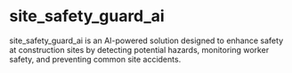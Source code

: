 # site_safety_guard_ai
site_safety_guard_ai is an AI-powered solution designed to enhance safety at construction sites by detecting potential hazards, monitoring worker safety, and preventing common site accidents.
